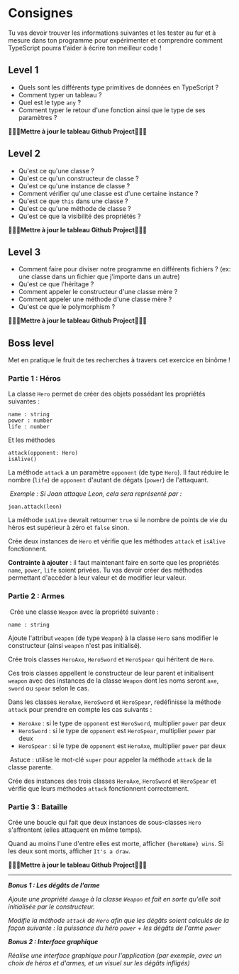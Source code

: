 # Consignes

Tu vas devoir trouver les informations suivantes et les tester au fur et à mesure dans ton programme pour expérimenter et comprendre comment TypeScript pourra t'aider à écrire ton meilleur code !

## Level 1

- Quels sont les différents type primitives de données en TypeScript ?
- Comment typer un tableau ?
- Quel est le type `any` ?
- Comment typer le retour d'une fonction ainsi que le type de ses paramètres ?

**🎉🎉🎉Mettre à jour le tableau Github Project🎉🎉🎉**

## Level 2

- Qu'est ce qu'une classe ?
- Qu'est ce qu'un constructeur de classe ?
- Qu'est ce qu'une instance de classe ?
- Comment vérifier qu'une classe est d'une certaine instance ?
- Qu'est ce que `this` dans une classe ?
- Qu'est ce qu'une méthode de classe ?
- Qu'est ce que la visibilité des propriétés ?

**🎉🎉🎉Mettre à jour le tableau Github Project🎉🎉🎉**

## Level 3

- Comment faire pour diviser notre programme en différents fichiers ? (ex: une classe dans un fichier que j'importe dans un autre)
- Qu'est ce que l'héritage ?
- Comment appeler le constructeur d'une classe mère ?
- Comment appeler une méthode d'une classe mère ?
- Qu'est ce que le polymorphism ?

**🎉🎉🎉Mettre à jour le tableau Github Project🎉🎉🎉**

## Boss level

Met en pratique le fruit de tes recherches à travers cet exercice en binôme !

### Partie 1 : Héros

La classe `Hero` permet de créer des objets possédant les propriétés suivantes :

    name : string
    power : number
    life : number

​Et les méthodes

    attack(opponent: Hero)
    isAlive()

​La méthode `attack` a un paramètre `opponent` (de type `Hero`). Il faut réduire le nombre (`life`) de `opponent` d'autant de dégats (`power`) de l'attaquant.

​
_Exemple : Si Joan attaque Leon, cela sera représenté par :_

    joan.attack(leon)

​La méthode `isAlive` devrait retourner `true` si le nombre de points de vie du héros est supérieur à zéro et `false` sinon.

Crée deux instances de `Hero` et vérifie que les méthodes `attack` et `isAlive` fonctionnent.

**Contrainte à ajouter** : il faut maintenant faire en sorte que les propriétés `name`, `power`, `life` soient privées. Tu vas devoir créer des méthodes permettant d'accéder à leur valeur et de modifier leur valeur.

### Partie 2 : Armes

​
Crée une classe `Weapon` avec la propriété suivante :

    name : string

Ajoute l'attribut `weapon` (de type `Weapon`) à la classe `Hero` sans modifier le constructeur (ainsi `weapon` n'est pas initialisé).

Crée trois classes `HeroAxe`, `HeroSword` et `HeroSpear` qui héritent de `Hero`.

Ces trois classes appellent le constructeur de leur parent et initialisent `weapon` avec des instances de la classe `Weapon` dont les noms seront `axe`, `sword` ou `spear` selon le cas.

Dans les classes `HeroAxe`, `HeroSword` et `HeroSpear`, redéfinisse la méthode `attack` pour prendre en compte les cas suivants :

- `HeroAxe` : si le type de `opponent` est `HeroSword`, multiplier `power` par deux
- `HeroSword` : si le type de `opponent` est `HeroSpear`, multiplier `power` par deux
- `HeroSpear` : si le type de `opponent` est `HeroAxe`, multiplier `power` par deux

​
Astuce : utilise le mot-clé `super` pour appeler la méthode `attack` de la classe parente.

Crée des instances des trois classes `HeroAxe`, `HeroSword` et `HeroSpear` et vérifie que leurs méthodes `attack` fonctionnent correctement.
​

### Partie 3 : Bataille

Crée une boucle qui fait que deux instances de sous-classes `Hero` s'affrontent (elles attaquent en même temps).

Quand au moins l'une d'entre elles est morte, afficher `{heroName} wins`. Si les deux sont morts, afficher `It's a draw`.

**🎉🎉🎉Mettre à jour le tableau Github Project🎉🎉🎉**

---

**_Bonus 1 : Les dégâts de l'arme_**

_Ajoute une propriété `damage` à la classe `Weapon` et fait en sorte qu'elle soit initialisée par le constructeur._

_Modifie la méthode `attack` de `Hero` afin que les dégâts soient calculés de la façon suivante : la puissance du héro `power` + les dégâts de l'arme `power`_

**_Bonus 2 : Interface graphique_**

_Réalise une interface graphique pour l'application (par exemple, avec un choix de héros et d'armes, et un visuel sur les dégâts infligés)_
    